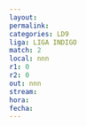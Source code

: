 ```yaml
---
layout: 
permalink: 
categories: LD9
liga: LIGA INDIGO
match: 2
local: nnn
r1: 0
r2: 0
out: nnn
stream: 
hora: 
fecha:
---
```

